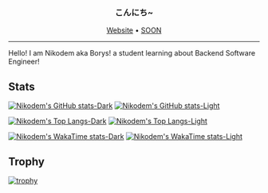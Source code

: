 <h3 align="center">
こんにち~
</h3>

<p align="center">
  <a href="https://dopamina.lol/">Website</a> •
  <a href="SOON">SOON</a>
</p>

---

Hello! I am Nikodem aka Borys! a student learning about Backend Software Engineer!

## Stats
[![Nikodem's GitHub stats-Dark](https://github-readme-stats.vercel.app/api?username=t91a60&show_icons=true&theme=dark#gh-dark-mode-only)](https://github.com/anuraghazra/github-readme-stats#gh-dark-mode-only)
[![Nikodem's GitHub stats-Light](https://github-readme-stats.vercel.app/api?username=t91a60&show_icons=true&theme=default#gh-light-mode-only)](https://github.com/anuraghazra/github-readme-stats#gh-light-mode-only)

[![Nikodem's Top Langs-Dark](https://github-readme-stats.vercel.app/api/top-langs/?username=t91a60&theme=dark#gh-dark-mode-only)](https://github.com/anuraghazra/github-readme-stats#gh-dark-mode-only)
[![Nikodem's Top Langs-Light](https://github-readme-stats.vercel.app/api/top-langs/?username=t91a60&theme=default#gh-light-mode-only)](https://github.com/anuraghazra/github-readme-stats#gh-light-mode-only)

[![Nikodem's WakaTime stats-Dark](https://github-readme-stats.vercel.app/api/wakatime?username=t91a60&theme=dark&langs_count=10#gh-dark-mode-only)](https://github.com/anuraghazra/github-readme-stats#gh-dark-mode-only)
[![Nikodem's WakaTime stats-Light](https://github-readme-stats.vercel.app/api/wakatime?username=t91a60&theme=default&langs_count=10#gh-light-mode-only)](https://github.com/anuraghazra/github-readme-stats#gh-light-mode-only)

## Trophy

[![trophy](https://github-profile-trophy.vercel.app/?username=t91a60&theme=discord)](https://github.com/ryo-ma/github-profile-trophy)
